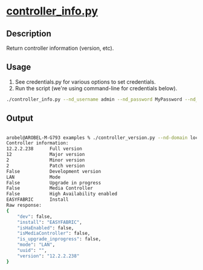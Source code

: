 # [controller_info.py]

[controller_info.py]: https://github.com/allenrobel/ndfc-python/blob/main/examples/controller_info.py

## Description

Return controller information (version, etc).

## Usage

1. See credentials.py for various options to set credentials.
2. Run the script (we're using command-line for credentials below).

``` bash
./controller_info.py --nd_username admin --nd_password MyPassword --nd_domain local --nd_ip4 10.1.1.1
```

## Output

``` bash

arobel@AROBEL-M-G793 examples % ./controller_version.py --nd-domain local --nd-ip4 10.1.1.1 --nd-password MyPassword --nd-username admin
Controller information:
12.2.2.238      Full version
12              Major version
2               Minor version
2               Patch version
False           Development version
LAN             Mode
False           Upgrade in progress
False           Media Controller
False           High Availability enabled
EASYFABRIC      Install
Raw response:
{
    "dev": false,
    "install": "EASYFABRIC",
    "isHaEnabled": false,
    "isMediaController": false,
    "is_upgrade_inprogress": false,
    "mode": "LAN",
    "uuid": "",
    "version": "12.2.2.238"
}
```